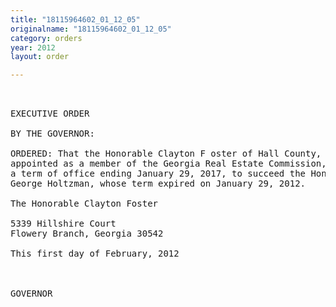 ```yaml
---
title: "18115964602_01_12_05"
originalname: "18115964602_01_12_05"
category: orders
year: 2012
layout: order

---
```

<pre>
 

EXECUTIVE ORDER

BY THE GOVERNOR:

ORDERED: That the Honorable Clayton F oster of Hall County, Georgia, is
appointed as a member of the Georgia Real Estate Commission, for
a term of office ending January 29, 2017, to succeed the Honorable
George Holtzman, whose term expired on January 29, 2012.

The Honorable Clayton Foster

5339 Hillshire Court
Flowery Branch, Georgia 30542

This first day of February, 2012

 

GOVERNOR

</pre>
